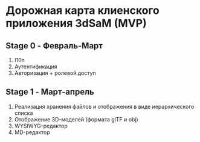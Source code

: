 # Дорожная карта клиенского приложения 3dSaM (MVP)

## Stage 0 -  Февраль-Март
1. l10n
2. Аутентификация
3. Авторизация + ролевой доступ

## Stage 1 - Март-апрель
1. Реализация хранения файлов и отображения в виде иерархического списка
2. Отображение 3D-моделей (формата glTF и obj)
3. WYSIWYG-редактор
4. MD-редактор

